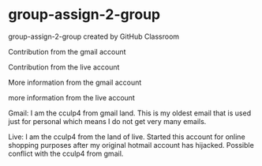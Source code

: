 # group-assign-2-group
group-assign-2-group created by GitHub Classroom

Contribution from the gmail account

Contribution from the live account

More information from the gmail account

more information from the live account

Gmail: I am the cculp4 from gmail land. This is my oldest email that is used just for personal which means I do not get very many emails.

Live: I am the cculp4 from the land of live. Started this account for online shopping purposes after my original hotmail account has hijacked. Possible conflict with the cculp4 from gmail.


